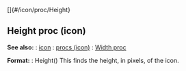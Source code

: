 []{#/icon/proc/Height}
## Height proc (icon)
**See also:**
:   [icon](#/icon)
:   [procs (icon)](#/icon/proc)
:   [Width proc](#/icon/proc/Width)
<!-- -->
**Format:**
:   Height()
This finds the height, in pixels, of the icon.
